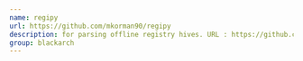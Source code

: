 ```yaml
---
name: regipy
url: https://github.com/mkorman90/regipy
description: for parsing offline registry hives. URL : https://github.com/mkorman90/regipy Groups : blackarch blackarch-forensic
group: blackarch
---
```

